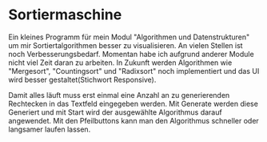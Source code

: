 # Sortiermaschine
Ein kleines Programm für mein Modul "Algorithmen und Datenstrukturen" um mir Sortiertalgorithmen besser zu visualisieren.
An vielen Stellen ist noch Verbesserungsbedarf. Momentan habe ich aufgrund anderer Module nicht viel Zeit daran zu arbeiten.
In Zukunft werden Algorithmen wie "Mergesort", "Countingsort" und "Radixsort" noch implementiert und das UI wird besser gestaltet(Stichwort Responsive).

Damit alles läuft muss erst einmal eine Anzahl an zu generierenden Rechtecken in das Textfeld eingegeben werden. Mit Generate werden diese Generiert und mit Start wird der ausgewählte Algorithmus darauf angewendet. Mit den Pfeilbuttons kann man den Algorithmus schneller oder langsamer laufen lassen.
